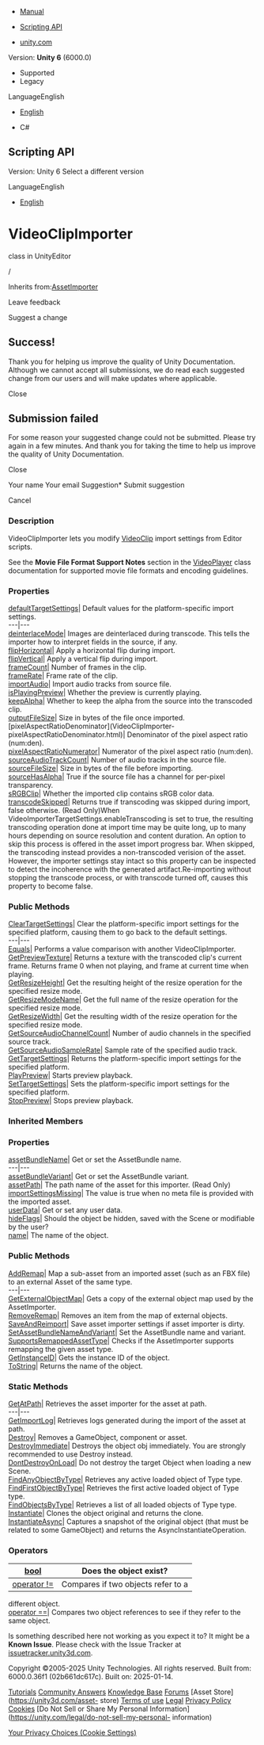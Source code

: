 [ ]()

  * [Manual](../Manual/index.html)
  * [Scripting API](../ScriptReference/index.html)

  * [unity.com](https://unity.com/)

Version: **Unity 6** (6000.0)

  * Supported
  * Legacy

LanguageEnglish

  * [English]()

  * C#

[ ](https://docs.unity3d.com)

## Scripting API

Version: Unity 6 Select a different version

LanguageEnglish

  * [English]()

# VideoClipImporter

class in UnityEditor

/

Inherits from:[AssetImporter](AssetImporter.html)

Leave feedback

Suggest a change

## Success!

Thank you for helping us improve the quality of Unity Documentation. Although
we cannot accept all submissions, we do read each suggested change from our
users and will make updates where applicable.

Close

## Submission failed

For some reason your suggested change could not be submitted. Please <a>try
again</a> in a few minutes. And thank you for taking the time to help us
improve the quality of Unity Documentation.

Close

Your name Your email Suggestion* Submit suggestion

Cancel

[ ]()

### Description

VideoClipImporter lets you modify [VideoClip](Video.VideoClip.html) import
settings from Editor scripts.

See the **Movie File Format Support Notes** section in the
[VideoPlayer](Video.VideoPlayer.html) class documentation for supported movie
file formats and encoding guidelines.

### Properties

[defaultTargetSettings](VideoClipImporter-defaultTargetSettings.html)| Default
values for the platform-specific import settings.  
---|---  
[deinterlaceMode](VideoClipImporter-deinterlaceMode.html)| Images are
deinterlaced during transcode. This tells the importer how to interpret fields
in the source, if any.  
[flipHorizontal](VideoClipImporter-flipHorizontal.html)| Apply a horizontal
flip during import.  
[flipVertical](VideoClipImporter-flipVertical.html)| Apply a vertical flip
during import.  
[frameCount](VideoClipImporter-frameCount.html)| Number of frames in the clip.  
[frameRate](VideoClipImporter-frameRate.html)| Frame rate of the clip.  
[importAudio](VideoClipImporter-importAudio.html)| Import audio tracks from
source file.  
[isPlayingPreview](VideoClipImporter-isPlayingPreview.html)| Whether the
preview is currently playing.  
[keepAlpha](VideoClipImporter-keepAlpha.html)| Whether to keep the alpha from
the source into the transcoded clip.  
[outputFileSize](VideoClipImporter-outputFileSize.html)| Size in bytes of the
file once imported.  
[pixelAspectRatioDenominator](VideoClipImporter-
pixelAspectRatioDenominator.html)| Denominator of the pixel aspect ratio
(num:den).  
[pixelAspectRatioNumerator](VideoClipImporter-pixelAspectRatioNumerator.html)|
Numerator of the pixel aspect ratio (num:den).  
[sourceAudioTrackCount](VideoClipImporter-sourceAudioTrackCount.html)| Number
of audio tracks in the source file.  
[sourceFileSize](VideoClipImporter-sourceFileSize.html)| Size in bytes of the
file before importing.  
[sourceHasAlpha](VideoClipImporter-sourceHasAlpha.html)| True if the source
file has a channel for per-pixel transparency.  
[sRGBClip](VideoClipImporter-sRGBClip.html)| Whether the imported clip
contains sRGB color data.  
[transcodeSkipped](VideoClipImporter-transcodeSkipped.html)| Returns true if
transcoding was skipped during import, false otherwise. (Read Only)When
VideoImporterTargetSettings.enableTranscoding is set to true, the resulting
transcoding operation done at import time may be quite long, up to many hours
depending on source resolution and content duration. An option to skip this
process is offered in the asset import progress bar. When skipped, the
transcoding instead provides a non-transcoded verision of the asset. However,
the importer settings stay intact so this property can be inspected to detect
the incoherence with the generated artifact.Re-importing without stopping the
transcode process, or with transcode turned off, causes this property to
become false.  
  
### Public Methods

[ClearTargetSettings](VideoClipImporter.ClearTargetSettings.html)| Clear the
platform-specific import settings for the specified platform, causing them to
go back to the default settings.  
---|---  
[Equals](VideoClipImporter.Equals.html)| Performs a value comparison with
another VideoClipImporter.  
[GetPreviewTexture](VideoClipImporter.GetPreviewTexture.html)| Returns a
texture with the transcoded clip's current frame. Returns frame 0 when not
playing, and frame at current time when playing.  
[GetResizeHeight](VideoClipImporter.GetResizeHeight.html)| Get the resulting
height of the resize operation for the specified resize mode.  
[GetResizeModeName](VideoClipImporter.GetResizeModeName.html)| Get the full
name of the resize operation for the specified resize mode.  
[GetResizeWidth](VideoClipImporter.GetResizeWidth.html)| Get the resulting
width of the resize operation for the specified resize mode.  
[GetSourceAudioChannelCount](VideoClipImporter.GetSourceAudioChannelCount.html)|
Number of audio channels in the specified source track.  
[GetSourceAudioSampleRate](VideoClipImporter.GetSourceAudioSampleRate.html)|
Sample rate of the specified audio track.  
[GetTargetSettings](VideoClipImporter.GetTargetSettings.html)| Returns the
platform-specific import settings for the specified platform.  
[PlayPreview](VideoClipImporter.PlayPreview.html)| Starts preview playback.  
[SetTargetSettings](VideoClipImporter.SetTargetSettings.html)| Sets the
platform-specific import settings for the specified platform.  
[StopPreview](VideoClipImporter.StopPreview.html)| Stops preview playback.  
  
### Inherited Members

### Properties

[assetBundleName](AssetImporter-assetBundleName.html)| Get or set the
AssetBundle name.  
---|---  
[assetBundleVariant](AssetImporter-assetBundleVariant.html)| Get or set the
AssetBundle variant.  
[assetPath](AssetImporter-assetPath.html)| The path name of the asset for this
importer. (Read Only)  
[importSettingsMissing](AssetImporter-importSettingsMissing.html)| The value
is true when no meta file is provided with the imported asset.  
[userData](AssetImporter-userData.html)| Get or set any user data.  
[hideFlags](Object-hideFlags.html)| Should the object be hidden, saved with
the Scene or modifiable by the user?  
[name](Object-name.html)| The name of the object.  
  
### Public Methods

[AddRemap](AssetImporter.AddRemap.html)| Map a sub-asset from an imported
asset (such as an FBX file) to an external Asset of the same type.  
---|---  
[GetExternalObjectMap](AssetImporter.GetExternalObjectMap.html)| Gets a copy
of the external object map used by the AssetImporter.  
[RemoveRemap](AssetImporter.RemoveRemap.html)| Removes an item from the map of
external objects.  
[SaveAndReimport](AssetImporter.SaveAndReimport.html)| Save asset importer
settings if asset importer is dirty.  
[SetAssetBundleNameAndVariant](AssetImporter.SetAssetBundleNameAndVariant.html)|
Set the AssetBundle name and variant.  
[SupportsRemappedAssetType](AssetImporter.SupportsRemappedAssetType.html)|
Checks if the AssetImporter supports remapping the given asset type.  
[GetInstanceID](Object.GetInstanceID.html)| Gets the instance ID of the
object.  
[ToString](Object.ToString.html)| Returns the name of the object.  
  
### Static Methods

[GetAtPath](AssetImporter.GetAtPath.html)| Retrieves the asset importer for
the asset at path.  
---|---  
[GetImportLog](AssetImporter.GetImportLog.html)| Retrieves logs generated
during the import of the asset at path.  
[Destroy](Object.Destroy.html)| Removes a GameObject, component or asset.  
[DestroyImmediate](Object.DestroyImmediate.html)| Destroys the object obj
immediately. You are strongly recommended to use Destroy instead.  
[DontDestroyOnLoad](Object.DontDestroyOnLoad.html)| Do not destroy the target
Object when loading a new Scene.  
[FindAnyObjectByType](Object.FindAnyObjectByType.html)| Retrieves any active
loaded object of Type type.  
[FindFirstObjectByType](Object.FindFirstObjectByType.html)| Retrieves the
first active loaded object of Type type.  
[FindObjectsByType](Object.FindObjectsByType.html)| Retrieves a list of all
loaded objects of Type type.  
[Instantiate](Object.Instantiate.html)| Clones the object original and returns
the clone.  
[InstantiateAsync](Object.InstantiateAsync.html)| Captures a snapshot of the
original object (that must be related to some GameObject) and returns the
AsyncInstantiateOperation.  
  
### Operators

[bool](Object-operator_Object.html)| Does the object exist?  
---|---  
[operator !=](Object-operator_ne.html)| Compares if two objects refer to a
different object.  
[operator ==](Object-operator_eq.html)| Compares two object references to see
if they refer to the same object.  
  
Is something described here not working as you expect it to? It might be a
**Known Issue**. Please check with the Issue Tracker at
[issuetracker.unity3d.com](https://issuetracker.unity3d.com).

Copyright ©2005-2025 Unity Technologies. All rights reserved. Built from:
6000.0.36f1 (02b661dc617c). Built on: 2025-01-14.

[Tutorials](https://unity3d.com/learn) [Community
Answers](https://answers.unity3d.com) [Knowledge
Base](https://support.unity3d.com/hc/en-us)
[Forums](https://forum.unity3d.com) [Asset Store](https://unity3d.com/asset-
store) [Terms of use](https://docs.unity3d.com/Manual/TermsOfUse.html)
[Legal](https://unity.com/legal) [Privacy
Policy](https://unity.com/legal/privacy-policy)
[Cookies](https://unity.com/legal/cookie-policy) [Do Not Sell or Share My
Personal Information](https://unity.com/legal/do-not-sell-my-personal-
information)

[Your Privacy Choices (Cookie Settings)](javascript:void\(0\);)


